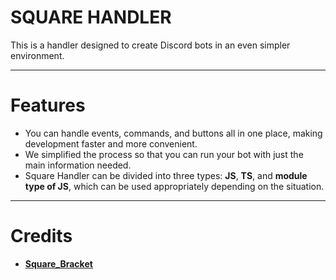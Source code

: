 # SQUARE HANDLER
This is a handler designed to create Discord bots in an even simpler environment.
* * *
# Features
+ You can handle events, commands, and buttons all in one place, making development faster and more convenient.
+ We simplified the process so that you can run your bot with just the main information needed.
+ Square Handler can be divided into three types: **JS**, **TS**, and **module type of JS**, which can be used appropriately depending on the situation.
* * *
# Credits
+ **[Square_Bracket](https://twitter.com/bracket_square)**
